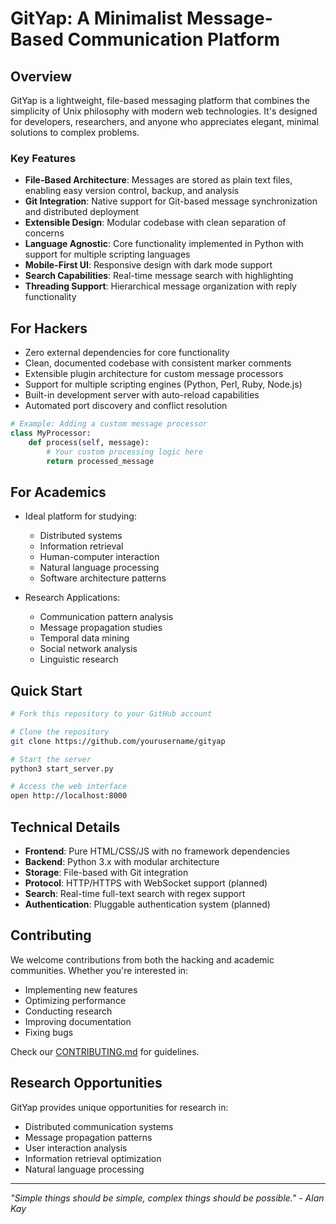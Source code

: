 # GitYap: A Minimalist Message-Based Communication Platform

## Overview

GitYap is a lightweight, file-based messaging platform that combines the simplicity of Unix philosophy with modern web technologies. It's designed for developers, researchers, and anyone who appreciates elegant, minimal solutions to complex problems.

### Key Features

- **File-Based Architecture**: Messages are stored as plain text files, enabling easy version control, backup, and analysis
- **Git Integration**: Native support for Git-based message synchronization and distributed deployment
- **Extensible Design**: Modular codebase with clean separation of concerns
- **Language Agnostic**: Core functionality implemented in Python with support for multiple scripting languages
- **Mobile-First UI**: Responsive design with dark mode support
- **Search Capabilities**: Real-time message search with highlighting
- **Threading Support**: Hierarchical message organization with reply functionality

## For Hackers

- Zero external dependencies for core functionality
- Clean, documented codebase with consistent marker comments
- Extensible plugin architecture for custom message processors
- Support for multiple scripting engines (Python, Perl, Ruby, Node.js)
- Built-in development server with auto-reload capabilities
- Automated port discovery and conflict resolution

```python
# Example: Adding a custom message processor
class MyProcessor:
    def process(self, message):
        # Your custom processing logic here
        return processed_message
```

## For Academics

- Ideal platform for studying:
  - Distributed systems
  - Information retrieval
  - Human-computer interaction
  - Natural language processing
  - Software architecture patterns

- Research Applications:
  - Communication pattern analysis
  - Message propagation studies
  - Temporal data mining
  - Social network analysis
  - Linguistic research

## Quick Start

```bash
# Fork this repository to your GitHub account

# Clone the repository
git clone https://github.com/yourusername/gityap

# Start the server
python3 start_server.py

# Access the web interface
open http://localhost:8000
```

## Technical Details

- **Frontend**: Pure HTML/CSS/JS with no framework dependencies
- **Backend**: Python 3.x with modular architecture
- **Storage**: File-based with Git integration
- **Protocol**: HTTP/HTTPS with WebSocket support (planned)
- **Search**: Real-time full-text search with regex support
- **Authentication**: Pluggable authentication system (planned)

## Contributing

We welcome contributions from both the hacking and academic communities. Whether you're interested in:

- Implementing new features
- Optimizing performance
- Conducting research
- Improving documentation
- Fixing bugs

Check our [CONTRIBUTING.md](CONTRIBUTING.md) for guidelines.

## Research Opportunities

GitYap provides unique opportunities for research in:

- Distributed communication systems
- Message propagation patterns
- User interaction analysis
- Information retrieval optimization
- Natural language processing

---

*"Simple things should be simple, complex things should be possible." - Alan Kay*

